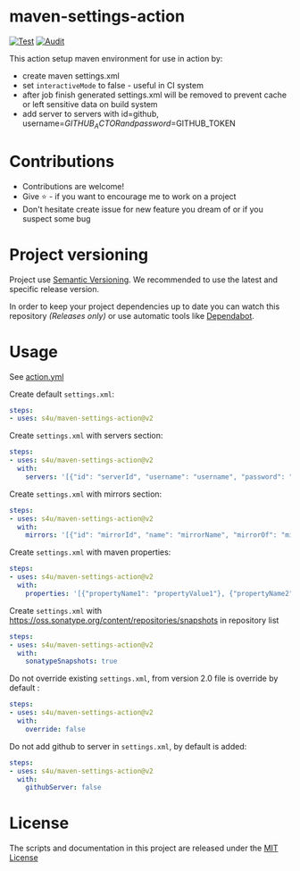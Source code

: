 # maven-settings-action
[![Test](https://github.com/s4u/maven-settings-action/workflows/Test/badge.svg)](https://github.com/s4u/maven-settings-action/actions?query=workflow%3ATest)
[![Audit](https://github.com/s4u/maven-settings-action/workflows/Audit/badge.svg)](https://github.com/s4u/maven-settings-action/actions?query=workflow%3AAudit)


This action setup maven environment for use in action by:
 - create maven settings.xml
 - set ```interactiveMode``` to false - useful in CI system
 - after job finish generated settings.xml will be removed to prevent cache or left sensitive data on build system
 - add server to servers with id=github, username=$GITHUB_ACTOR and password=$GITHUB_TOKEN

# Contributions
- Contributions are welcome!
- Give :star: - if you want to encourage me to work on a project
- Don't hesitate create issue for new feature you dream of or if you suspect some bug

# Project versioning
Project use [Semantic Versioning](https://semver.org/).
We recommended to use the latest and specific release version.

In order to keep your project dependencies up to date you can watch this repository *(Releases only)*
or use automatic tools like [Dependabot](https://dependabot.com/).


 # Usage
See [action.yml](action.yml)

Create default ```settings.xml```:
```yml
steps:
- uses: s4u/maven-settings-action@v2
```

Create ```settings.xml``` with servers section:
```yml
steps:
- uses: s4u/maven-settings-action@v2
  with:
    servers: '[{"id": "serverId", "username": "username", "password": "password"}]'
```

Create ```settings.xml``` with mirrors section:
```yml
steps:
- uses: s4u/maven-settings-action@v2
  with:
    mirrors: '[{"id": "mirrorId", "name": "mirrorName", "mirrorOf": "mirrorOf", "url": "mirrorUrl"}]'
```

Create ```settings.xml``` with maven properties:
```yml
steps:
- uses: s4u/maven-settings-action@v2
  with:
    properties: '[{"propertyName1": "propertyValue1"}, {"propertyName2": "propertyValue2"}]'
```

Create ```settings.xml``` with https://oss.sonatype.org/content/repositories/snapshots in repository list
```yml
steps:
- uses: s4u/maven-settings-action@v2
  with:
    sonatypeSnapshots: true
```

Do not override existing ```settings.xml```, from version 2.0 file is override by default :
```yml
steps:
- uses: s4u/maven-settings-action@v2
  with:
    override: false
```

Do not add github to server in ```settings.xml```, by default is added:
```yml
steps:
- uses: s4u/maven-settings-action@v2
  with:
    githubServer: false
```

# License

The scripts and documentation in this project are released under the [MIT License](LICENSE)
